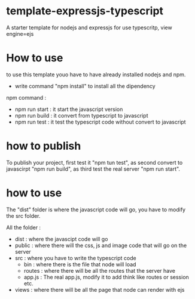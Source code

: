 # template-expressjs-typescript
A starter template for nodejs and expressjs for use typescritp, view engine=ejs

# How to use
to use this template youo have to have already installed nodejs and npm.
- write command "npm install" to install all the dipendency

npm command :
- npm run start : it start the javascript version
- npm run build : it convert from typescript to javascript
- npm run test  : it test the typescript code without convert to javascript

# how to publish
To publish your project, first test it "npm tun test", as second convert to javascirpt "npm run build", as third test the real server "npm run start".

# how to use
The "dist" folder is where the javascript code will go, you have to modify the src folder.

All the folder :
- dist    : where the javascipt code will go
- public  : where there will the css, js and image code that will go on the server
- src     : where you have to write the typescript code
     - bin     : where there is the file that node will load
     - routes  : where there will be all the routes that the server have
     - app.js  : The real app.js, modify it to add think like routes or session etc.
- views   : where there will be all the page that node can render with ejs 
